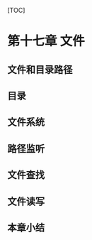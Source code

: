 [TOC]

<!-- File -->
# 第十七章 文件


<!-- File and Directory Paths -->
## 文件和目录路径


<!-- Directories -->
## 目录


<!-- File Systems -->
## 文件系统


<!-- Watching a Path -->
## 路径监听


<!-- Finding Files -->
## 文件查找


<!-- Reading & Writing Files -->
## 文件读写


<!-- Summary -->
## 本章小结



<!-- 分页 -->
<div style="page-break-after: always;"></div>